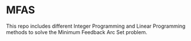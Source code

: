 # MFAS
This repo includes different Integer Programming and Linear Programming methods to solve the Minimum Feedback Arc Set problem.
